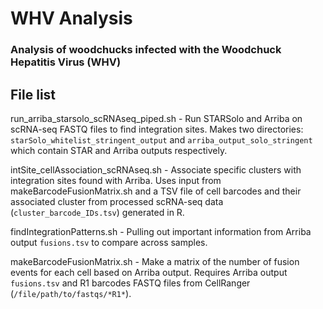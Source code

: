 # WHV Analysis
### Analysis of woodchucks infected with the Woodchuck Hepatitis Virus (WHV)

## File list

run_arriba_starsolo_scRNAseq_piped.sh - Run STARSolo and Arriba on scRNA-seq FASTQ files to find integration sites. Makes two directories: `starSolo_whitelist_stringent_output` and `arriba_output_solo_stringent` which contain STAR and Arriba outputs respectively.

intSite_cellAssociation_scRNAseq.sh - Associate specific clusters with integration sites found with Arriba. Uses input from makeBarcodeFusionMatrix.sh and a TSV file of cell barcodes and their associated cluster from processed scRNA-seq data (`cluster_barcode_IDs.tsv`) generated in R.

findIntegrationPatterns.sh - Pulling out important information from Arriba output `fusions.tsv` to compare across samples.

makeBarcodeFusionMatrix.sh - Make a matrix of the number of fusion events for each cell based on Arriba output. Requires Arriba output `fusions.tsv` and R1 barcodes FASTQ files from CellRanger (`/file/path/to/fastqs/*R1*`).
